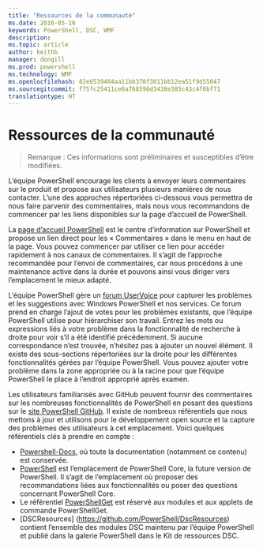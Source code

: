 ```yaml
---
title: "Ressources de la communauté"
ms.date: 2016-05-16
keywords: PowerShell, DSC, WMF
description: 
ms.topic: article
author: keithb
manager: dongill
ms.prod: powershell
ms.technology: WMF
ms.openlocfilehash: 82e6539484aa11bb370f3011bb12ea51f9d55047
ms.sourcegitcommit: f75fc25411ce6a768596d3438e385c43c4f0bf71
translationtype: HT
---
```

# <a name="community-resources"></a>Ressources de la communauté #
> Remarque : Ces informations sont préliminaires et susceptibles d’être modifiées.

L’équipe PowerShell encourage les clients à envoyer leurs commentaires sur le produit et propose aux utilisateurs plusieurs manières de nous contacter.
L’une des approches répertoriées ci-dessous vous permettra de nous faire parvenir des commentaires, mais nous vous recommandons de commencer par les liens disponibles sur la page d’accueil de PowerShell.  

La [page d’accueil PowerShell](https://microsoft.com/powershell) est le centre d’information sur PowerShell et propose un lien direct pour les « Commentaires » dans le menu en haut de la page. Vous pouvez commencer par utiliser ce lien pour accéder rapidement à nos canaux de commentaires.
Il s’agit de l’approche recommandée pour l’envoi de commentaires, car nous procédons à une maintenance active dans la durée et pouvons ainsi vous diriger vers l’emplacement le mieux adapté.  
 
L’équipe PowerShell gère un [forum UserVoice](https://windowsserver.uservoice.com/forums/301869-powershell/) pour capturer les problèmes et les suggestions avec Windows PowerShell et nos services. Ce forum prend en charge l’ajout de votes pour les problèmes existants, que l’équipe PowerShell utilise pour hiérarchiser son travail.
Entrez les mots ou expressions liés à votre problème dans la fonctionnalité de recherche à droite pour voir s’il a été identifié précédemment.
Si aucune correspondance n’est trouvée, n’hésitez pas à ajouter un nouvel élément. Il existe des sous-sections répertoriées sur la droite pour les différentes fonctionnalités gérées par l’équipe PowerShell.
Vous pouvez ajouter votre problème dans la zone appropriée ou à la racine pour que l’équipe PowerShell le place à l’endroit approprié après examen.

Les utilisateurs familiarisés avec GitHub peuvent fournir des commentaires sur les nombreuses fonctionnalités de PowerShell en posant des questions sur le [site PowerShell GitHub](https://github.com/powershell).
Il existe de nombreux référentiels que nous mettons à jour et utilisons pour le développement open source et la capture des problèmes des utilisateurs à cet emplacement. Voici quelques référentiels clés à prendre en compte :

* [Powershell-Docs](https://github.com/PowerShell/powershell-docs), où toute la documentation (notamment ce contenu) est conservée. 
* [PowerShell](https://github.com/PowerShell/powershell) est l’emplacement de PowerShell Core, la future version de PowerShell. Il s’agit de l’emplacement où proposer des recommandations liées aux fonctionnalités ou poser des questions concernant PowerShell Core.   
* Le référentiel [PowerShellGet](https://github.com/PowerShell/powershellget) est réservé aux modules et aux applets de commande PowerShellGet.
* [DSCResources] (https://github.com/PowerShell/DscResources) contient l’ensemble des modules DSC maintenu par l’équipe PowerShell et publié dans la galerie PowerShell dans le Kit de ressources DSC.

